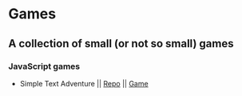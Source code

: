 # Games

## A collection of small (or not so small) games

### JavaScript games

- Simple Text Adventure  ||  [Repo](https://github.com/Dudeldups/simple-text-adventure)  ||  [Game](https://dudeldups.github.io/simple-text-adventure/)
